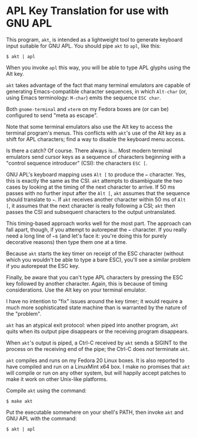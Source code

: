 APL Key Translation for use with GNU APL
========================================

This program, `akt`, is intended as a lightweight tool to generate
keyboard input suitable for GNU APL. You should pipe `akt` to `apl`,
like this:

```
$ akt | apl
```

When you invoke `apl` this way, you will be able to type APL glyphs
using the Alt key.

`akt` takes advantage of the fact that many terminal emulators are
capable of generating Emacs-compatible character sequences, in which
`Alt-char` (or, using Emacs terminology: `M-char`) emits the sequence
`ESC char`.

Both `gnome-terminal` and `xterm` on my Fedora boxes are (or can be)
configured to send "meta as escape".

Note that some terminal emulators also use the Alt key to access the
terminal program's menus. This conflicts with `akt`'s use of the Alt
key as a shift for APL characters; find a way to disable the keyboard
menu access.

Is there a catch? Of course. There always is... Most modern terminal
emulators send cursor keys as a sequence of characters beginning with
a "control sequence introducer" (CSI): the characters `ESC [`.

GNU APL's keyboard mapping uses `Alt [` to produce the `←` character.
Yes, this is exactly the same as the CSI. `akt` attempts to
disambiguate the two cases by looking at the timing of the next
character to arrive. If 50 ms passes with no further input after the
`Alt [`, `akt` assumes that the sequence should translate to `←`. If
`akt` receives another character within 50 ms of `Alt [`, it assumes
that the next character is really following a CSI; `akt` then passes
the CSI and subsequent characters to the output untranslated.

This timing-based approach works well for the most part. The approach
can fall apart, though, if you attempt to autorepeat the `←`
character. If you really need a long line of `←`s (and let's face it:
you're doing this for purely decorative reasons) then type them one at
a time.

Because `akt` starts the key timer on receipt of the ESC character
(without which you wouldn't be able to type a bare ESC), you'll see
a similar problem if you autorepeat the ESC key.

Finally, be aware that you can't type APL characters by pressing the
ESC key followed by another character. Again, this is because of
timing considerations. Use the Alt key on your terminal emulator.

I have no intention to "fix" issues around the key timer; it would
require a much more sophisticated state machine than is warranted by
the nature of the "problem".

`akt` has an atypical exit protocol: when piped into another program,
`akt` quits when its output pipe disappears or the receiving program
disappears.

When `akt`'s output is piped, a Ctrl-C received by `akt` sends a
SIGINT to the process on the receiving end of the pipe; the Ctrl-C
does *not* terminate `akt`.

`akt` compiles and runs on my Fedora 20 Linux boxes. It is also
reported to have compiled and run on a LinuxMint x64 box. I make no
promises that `akt` will compile or run on any other system, but will
happily accept patches to make it work on other Unix-like platforms.

Compile `akt` using the command:

```
$ make akt
```

Put the executable somewhere on your shell's PATH, then invoke `akt`
and GNU APL with the command:

```
$ akt | apl
```
